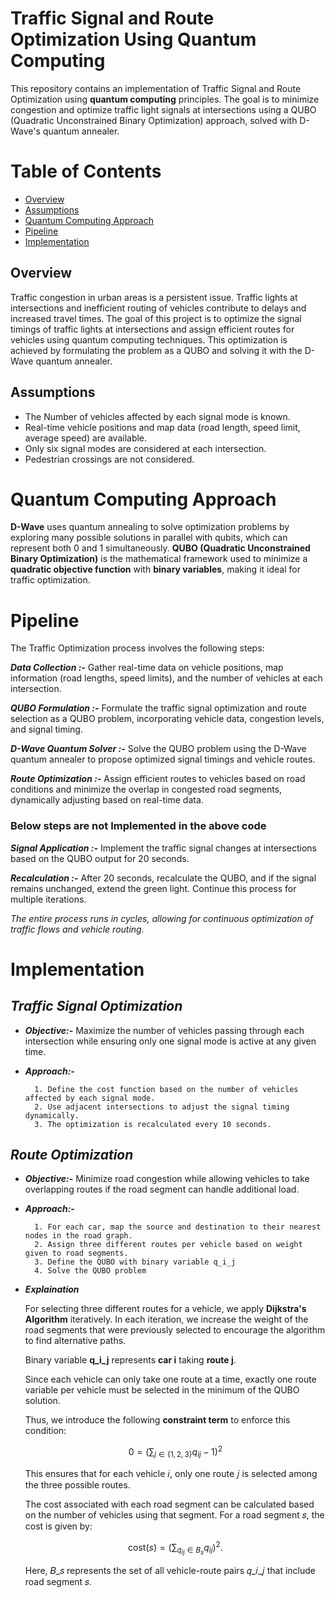 Traffic Signal and Route Optimization Using Quantum Computing
==============
This repository contains an implementation of Traffic Signal and Route Optimization using **quantum computing** principles. The goal is to minimize congestion and optimize traffic light signals at intersections using a QUBO (Quadratic Unconstrained Binary Optimization) approach, solved with D-Wave's quantum annealer.

Table of Contents
=================

* [Overview](#Overview)
* [Assumptions](#Assumptionst)
* [Quantum Computing Approach](#Quantum-Computing-Approach)
* [Pipeline](#Pipeline)
* [Implementation](#Implementation)

## Overview

Traffic congestion in urban areas is a persistent issue. Traffic lights at intersections and inefficient routing of vehicles contribute to delays and increased travel times. The goal of this project is to optimize the signal timings of traffic lights at intersections and assign efficient routes for vehicles using quantum computing techniques. This optimization is achieved by formulating the problem as a QUBO and solving it with the D-Wave quantum annealer.

## Assumptions

- The Number of vehicles affected by each signal mode is known.
- Real-time vehicle positions and map data (road length, speed limit, average speed) are available.
- Only six signal modes are considered at each intersection.
- Pedestrian crossings are not considered.

# Quantum Computing Approach

**D-Wave** uses quantum annealing to solve optimization problems by exploring many possible solutions in parallel with qubits, which can represent both 0 and 1 simultaneously. **QUBO (Quadratic Unconstrained Binary Optimization)** is the mathematical framework used to minimize a **quadratic objective function** with **binary variables**, making it ideal for traffic optimization.

# Pipeline

The Traffic Optimization process involves the following steps: 

***Data Collection :-***
Gather real-time data on vehicle positions, map information (road lengths, speed limits), and the number of vehicles at each intersection.

***QUBO Formulation :-***
Formulate the traffic signal optimization and route selection as a QUBO problem, incorporating vehicle data, congestion levels, and signal timing.

***D-Wave Quantum Solver :-***
Solve the QUBO problem using the D-Wave quantum annealer to propose optimized signal timings and vehicle routes.

***Route Optimization :-***
Assign efficient routes to vehicles based on road conditions and minimize the overlap in congested road segments, dynamically adjusting based on real-time data.

### Below steps are not Implemented in the above code 

***Signal Application :-***
Implement the traffic signal changes at intersections based on the QUBO output for 20 seconds.

***Recalculation :-***
After 20 seconds, recalculate the QUBO, and if the signal remains unchanged, extend the green light. Continue this process for multiple iterations.

*The entire process runs in cycles, allowing for continuous optimization of traffic flows and vehicle routing.*

# Implementation
## *Traffic Signal Optimization*

- ***Objective:-*** Maximize the number of vehicles passing through each intersection while ensuring only one signal mode is active at any given time.
- ***Approach:-***
        
        1. Define the cost function based on the number of vehicles affected by each signal mode.
        2. Use adjacent intersections to adjust the signal timing dynamically.
        3. The optimization is recalculated every 10 seconds.

## *Route Optimization*
- ***Objective:-*** Minimize road congestion while allowing vehicles to take overlapping routes if the road segment can handle additional load.
- ***Approach:-***
        
        1. For each car, map the source and destination to their nearest nodes in the road graph.
        2. Assign three different routes per vehicle based on weight given to road segments.
        3. Define the QUBO with binary variable q_i_j
        4. Solve the QUBO problem
- ***Explaination***

    For selecting three different routes for a vehicle, we apply **Dijkstra's Algorithm** iteratively. In each iteration, we increase the weight of the road segments that were previously selected to encourage the algorithm to find alternative paths.

    Binary variable **q_i_j** represents **car i** taking **route j**. 
    
    Since each vehicle can only take one route at a time, exactly one route variable per vehicle must be selected in the minimum of the QUBO solution.

    Thus, we introduce the following **constraint term** to enforce this condition:

    $$ 
    0 = \left( \sum_{j \in \{1, 2, 3\}} q_{ij} - 1 \right)^2
    $$

    This ensures that for each vehicle 𝑖, only one route 𝑗 is selected among the three possible routes.

    The cost associated with each road segment can be calculated based on the number of vehicles using that segment. For a road segment 𝑠, the cost is given by:

    $$
    \text{cost}(s) = \left( \sum_{q_{ij} \in B_s} q_{ij} \right)^2.
    $$

    Here, 𝐵_𝑠 represents the set of all vehicle-route pairs 𝑞_𝑖_𝑗 that include road segment 𝑠.
